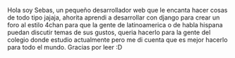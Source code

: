Hola soy Sebas, un pequeño desarrollador web que le encanta hacer cosas de todo tipo jajaja, ahorita aprendi a desarrollar con django para crear un foro al estilo 4chan para que la gente de latinoamerica o de habla hispana puedan discutir temas de sus gustos, queria hacerlo para la gente del colegio donde estudio actualmente pero me di cuenta que es mejor hacerlo para todo el mundo. Gracias por leer :D
